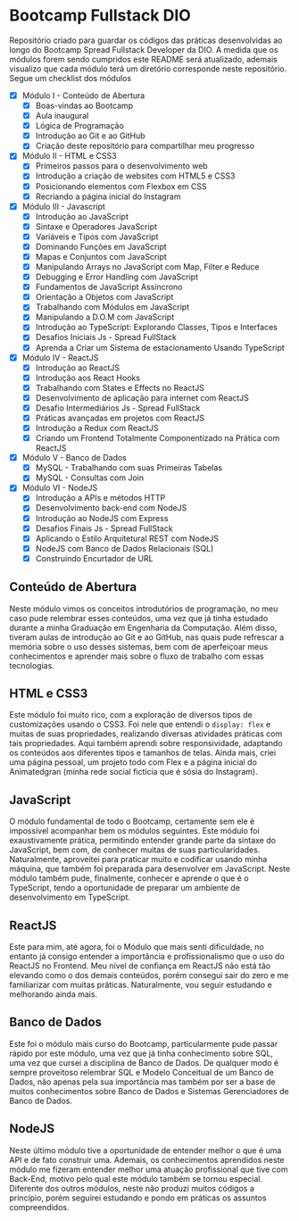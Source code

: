 # Bootcamp Fullstack DIO

Repositório criado para guardar os códigos das práticas desenvolvidas ao longo do Bootcamp Spread Fullstack Developer da DIO.
A medida que os módulos forem sendo cumpridos este README será atualizado, ademais visualizo que cada módulo terá um diretório corresponde neste repositório. Segue um checklist dos módulos

- [x] Módulo I - Conteúdo de Abertura
	- [x] Boas-vindas ao Bootcamp
	- [x] Aula inaugural
	- [x] Lógica de Programação
	- [x] Introdução ao Git e ao GitHub
	- [x] Criação deste repositório para compartilhar meu progresso
- [x] Módulo II - HTML e CSS3
    - [x] Primeiros passos para o desenvolvimento web
    - [x] Introdução a criação de websites com HTML5 e CSS3
    - [x] Posicionando elementos com Flexbox em CSS
    - [x] Recriando a página inicial do Instagram
- [x] Módulo III - Javascript
    - [x] Introdução ao JavaScript
    - [x] Sintaxe e Operadores JavaScript
    - [x] Variáveis e Tipos com JavaScript
    - [x] Dominando Funções em JavaScript
    - [x] Mapas e Conjuntos com JavaScript
    - [x] Manipulando Arrays no JavaScript com Map, Filter e Reduce
    - [x] Debugging e Error Handling com JavaScript
    - [x] Fundamentos de JavaScript Assíncrono
    - [x] Orientação a Objetos com JavaScript
    - [x] Trabalhando com Módulos em JavaScript
    - [x] Manipulando a D.O.M com JavaScript
    - [x] Introdução ao TypeScript: Explorando Classes, Tipos e Interfaces
    - [x] Desafios Iniciais Js - Spread FullStack
    - [x] Aprenda a Criar um Sistema de estacionamento Usando TypeScript
- [x] Módulo IV - ReactJS
    - [x] Introdução ao ReactJS
    - [x] Introdução aos React Hooks
    - [x] Trabalhando com States e Effects no ReactJS
    - [x] Desenvolvimento de aplicação para internet com ReactJS
    - [x] Desafio Intermediários Js - Spread FullStack
    - [x] Práticas avançadas em projetos com ReactJS
    - [x] Introdução a Redux com ReactJS
    - [x] Criando um Frontend Totalmente Componentizado na Prática com ReactJS
- [x] Módulo V - Banco de Dados
    - [x] MySQL - Trabalhando com suas Primeiras Tabelas
    - [x] MySQL - Consultas com Join
- [x] Módulo VI - NodeJS
    - [x] Introdução a APIs e métodos HTTP
    - [x] Desenvolvimento back-end com NodeJS
    - [x] Introdução ao NodeJS com Express
    - [x] Desafios Finais Js - Spread FullStack
    - [x] Aplicando o Estilo Arquitetural REST com NodeJS
    - [x] NodeJS com Banco de Dados Relacionais (SQL)
    - [x] Construindo Encurtador de URL

## Conteúdo de Abertura

Neste módulo vimos os conceitos introdutórios de programação, no meu caso pude relembrar esses conteúdos, uma vez que já tinha estudado durante a minha Graduação em Engenharia da Computação.
Além disso, tiveram aulas de introdução ao Git e ao GitHub, nas quais pude refrescar a memória sobre o uso desses sistemas, bem com de aperfeiçoar meus conhecimentos e aprender mais sobre o fluxo de trabalho com essas tecnologias.

## HTML e CSS3

Este módulo foi muito rico, com a exploração de diversos tipos de customizações usando o CSS3. Foi nele que entendi o `display: flex` e muitas de suas propriedades, realizando diversas atividades práticas com tais propriedades. Aqui também aprendi sobre responsividade, adaptando os conteúdos aos diferentes tipos e tamanhos de telas. Ainda mais, criei uma página pessoal, um projeto todo com Flex e a página inicial do Animatedgran (minha rede social fictícia que é sósia do Instagram).

## JavaScript

O módulo fundamental de todo o Bootcamp, certamente sem ele é impossível acompanhar bem os módulos seguintes. Este módulo foi exaustivamente prática, permitindo entender grande parte da sintaxe do JavaScript, bem com, de conhecer muitas de suas particularidades. Naturalmente, aproveitei para praticar muito e codificar usando minha máquina, que também foi preparada para desenvolver em JavaScript. Neste módulo também pude, finalmente, conhecer e aprende o que é o TypeScript, tendo a oportunidade de preparar um ambiente de desenvolvimento em TypeScript.

## ReactJS

Este para mim, até agora, foi o Módulo que mais senti dificuldade, no entanto já consigo entender a importância e profissionalismo que o uso do ReactJS no Frontend. Meu nível de confiança em ReactJS não está tão elevando como o dos demais conteúdos, porém consegui sair do zero e me familiarizar com muitas práticas. Naturalmente, vou seguir estudando e melhorando ainda mais.

## Banco de Dados

Este foi o módulo mais curso do Bootcamp, particularmente pude passar rápido por este módulo, uma vez que já tinha conhecimento sobre SQL, uma vez que cursei a disciplina de Banco de Dados. De qualquer modo é sempre proveitoso relembrar SQL e Modelo Conceitual de um Banco de Dados, não apenas pela sua importância mas também por ser a base de muitos conhecimentos sobre Banco de Dados e Sistemas Gerenciadores de Banco de Dados.

## NodeJS

Neste último módulo tive a oportunidade de entender melhor o que é uma API e de fato construir uma. Ademais, os conhecimentos aprendidos neste módulo me fizeram entender melhor uma atuação profissional que tive com Back-End, motivo pelo qual este módulo também se tornou especial. Diferente dos outros módulos, neste não produzi muitos códigos a princípio, porém seguirei estudando e pondo em práticas os assuntos compreendidos.
